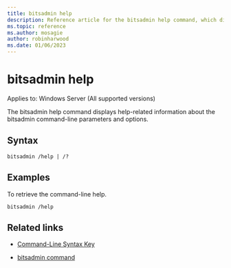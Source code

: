 ```yaml
---
title: bitsadmin help
description: Reference article for the bitsadmin help command, which displays the command-line usage.
ms.topic: reference
ms.author: mosagie
author: robinharwood
ms.date: 01/06/2023
---
```


# bitsadmin help

Applies to: Windows Server (All supported versions)

The bitsadmin help command displays help-related information about the bitsadmin command-line parameters and options.

## Syntax

```
bitsadmin /help | /?
```

## Examples

To retrieve the command-line help.

```
bitsadmin /help
```

## Related links

- [Command-Line Syntax Key](command-line-syntax-key.md)

- [bitsadmin command](bitsadmin.md)
